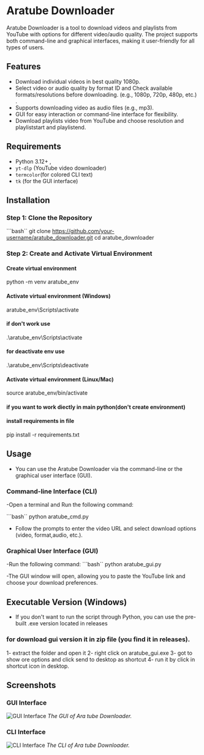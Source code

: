 # Aratube Downloader

Aratube Downloader is a tool to download videos and playlists from YouTube with options for different video/audio quality. The project supports both command-line and graphical interfaces, making it user-friendly for all types of users.

## Features

- Download individual videos in best quality 1080p.
- Select video or audio quality by format ID and Check available formats/resolutions before downloading. (e.g., 1080p, 720p, 480p, etc.) .
- Supports downloading video as audio files (e.g., mp3).
- GUI for easy interaction or command-line interface for flexibility.
- Download playlists video from YouTube and choose resolution and playliststart and playlistend.

## Requirements

- Python 3.12+ ,
- `yt-dlp` (YouTube video downloader)
- `termcolor`(for colored CLI text)
- `tk` (for the GUI interface)

## Installation

### Step 1: Clone the Repository

```bash``
git clone https://github.com/your-username/aratube_downloader.git
cd aratube_downloader

### Step 2: Create and Activate Virtual Environment
#### Create virtual environment
python -m venv aratube_env

#### Activate virtual environment (Windows)
aratube_env\Scripts\activate
#### if don't work use 
.\aratube_env\Scripts\activate
#### for deactivate env use
.\aratube_env\Scripts\deactivate
#### Activate virtual environment (Linux/Mac)
source aratube_env/bin/activate
#### if you want to work diectly in main python(don't create environment)

#### install requirements in file

pip install -r requirements.txt
## Usage
- You can use the Aratube Downloader via the command-line or the graphical user interface (GUI).

### Command-line Interface (CLI)
-Open a terminal and Run the following command:

```bash``
python aratube_cmd.py

- Follow the prompts to enter the video URL and select download options (video, format,audio, etc.).
### Graphical User Interface (GUI)
-Run the following command:
```bash``
python aratube_gui.py

-The GUI window will open, allowing you to paste the YouTube link and choose your download preferences.
## Executable Version (Windows)
- If you don't want to run the script through Python, you can use the pre-built .exe version located in releases
### for download gui version it in zip file (you find it in releases).
1- extract the folder and open it
2- right click on aratube_gui.exe
3- got to show ore options and click send to desktop as shortcut
4- run it by click in shortcut icon in desktop.



## Screenshots

### GUI Interface
![GUI Interface](images/screenshot1.png)
*The GUI of Ara tube Downloader.*
### CLI Interface
![CLI Interface](images/screenshot2.png)
*The CLI of Ara tube Downloader.*
